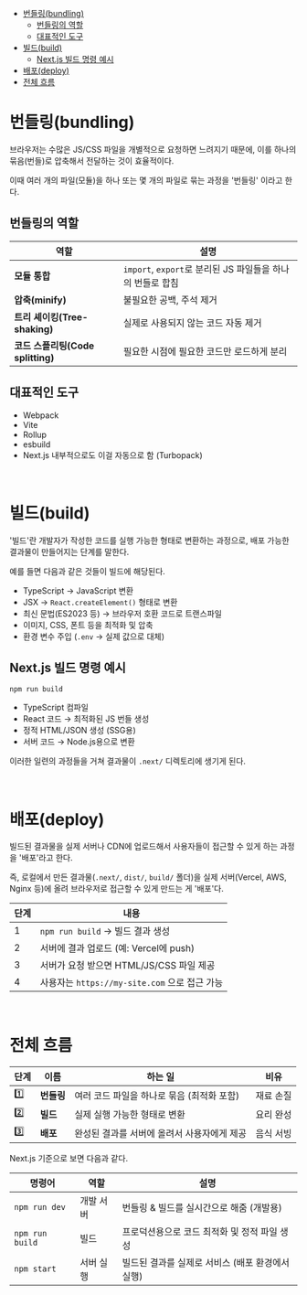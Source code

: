 - [번들링(bundling)](#번들링bundling)
  - [번들링의 역할](#번들링의-역할)
  - [대표적인 도구](#대표적인-도구)
- [빌드(build)](#빌드build)
  - [Next.js 빌드 명령 예시](#nextjs-빌드-명령-예시)
- [배포(deploy)](#배포deploy)
- [전체 흐름](#전체-흐름)

# 번들링(bundling)

브라우저는 수많은 JS/CSS 파일을 개별적으로 요청하면 느려지기 때문에, 이를 하나의 묶음(번들)로 압축해서 전달하는 것이 효율적이다.

이때 여러 개의 파일(모듈)을 하나 또는 몇 개의 파일로 묶는 과정을 '번들링' 이라고 한다.

## 번들링의 역할

| 역할                              | 설명                                                       |
| --------------------------------- | ---------------------------------------------------------- |
| **모듈 통합**                     | `import`, `export`로 분리된 JS 파일들을 하나의 번들로 합침 |
| **압축(minify)**                  | 불필요한 공백, 주석 제거                                   |
| **트리 셰이킹(Tree-shaking)**     | 실제로 사용되지 않는 코드 자동 제거                        |
| **코드 스플리팅(Code splitting)** | 필요한 시점에 필요한 코드만 로드하게 분리                  |

## 대표적인 도구

- Webpack
- Vite
- Rollup
- esbuild
- Next.js 내부적으로도 이걸 자동으로 함 (Turbopack)

</br>

# 빌드(build)

'빌드'란 개발자가 작성한 코드를 실행 가능한 형태로 변환하는 과정으로, 배포 가능한 결과물이 만들어지는 단계를 말한다.

예를 들면 다음과 같은 것들이 빌드에 해당된다.

- TypeScript → JavaScript 변환
- JSX → `React.createElement()` 형태로 변환
- 최신 문법(ES2023 등) → 브라우저 호환 코드로 트랜스파일
- 이미지, CSS, 폰트 등을 최적화 및 압축
- 환경 변수 주입 (`.env` → 실제 값으로 대체)

## Next.js 빌드 명령 예시

```
npm run build
```

- TypeScript 컴파일
- React 코드 → 최적화된 JS 번들 생성
- 정적 HTML/JSON 생성 (SSG용)
- 서버 코드 → Node.js용으로 변환

이러한 일련의 과정들을 거쳐 결과물이 `.next/` 디렉토리에 생기게 된다.

</br>

# 배포(deploy)

빌드된 결과물을 실제 서버나 CDN에 업로드해서 사용자들이 접근할 수 있게 하는 과정을 '배포'라고 한다.

즉, 로컬에서 만든 결과물(`.next/`, `dist/`, `build/` 폴더)을
실제 서버(Vercel, AWS, Nginx 등)에 올려 브라우저로 접근할 수 있게 만드는 게 '배포'다.

| 단계 | 내용                                          |
| ---- | --------------------------------------------- |
| 1    | `npm run build` → 빌드 결과 생성              |
| 2    | 서버에 결과 업로드 (예: Vercel에 push)        |
| 3    | 서버가 요청 받으면 HTML/JS/CSS 파일 제공      |
| 4    | 사용자는 `https://my-site.com` 으로 접근 가능 |

</br>

# 전체 흐름

| 단계 | 이름       | 하는 일                                     | 비유      |
| ---- | ---------- | ------------------------------------------- | --------- |
| 1️⃣   | **번들링** | 여러 코드 파일을 하나로 묶음 (최적화 포함)  | 재료 손질 |
| 2️⃣   | **빌드**   | 실제 실행 가능한 형태로 변환                | 요리 완성 |
| 3️⃣   | **배포**   | 완성된 결과를 서버에 올려서 사용자에게 제공 | 음식 서빙 |

Next.js 기준으로 보면 다음과 같다.

| 명령어          | 역할      | 설명                                             |
| --------------- | --------- | ------------------------------------------------ |
| `npm run dev`   | 개발 서버 | 번들링 & 빌드를 실시간으로 해줌 (개발용)         |
| `npm run build` | 빌드      | 프로덕션용으로 코드 최적화 및 정적 파일 생성     |
| `npm start`     | 서버 실행 | 빌드된 결과를 실제로 서비스 (배포 환경에서 실행) |
